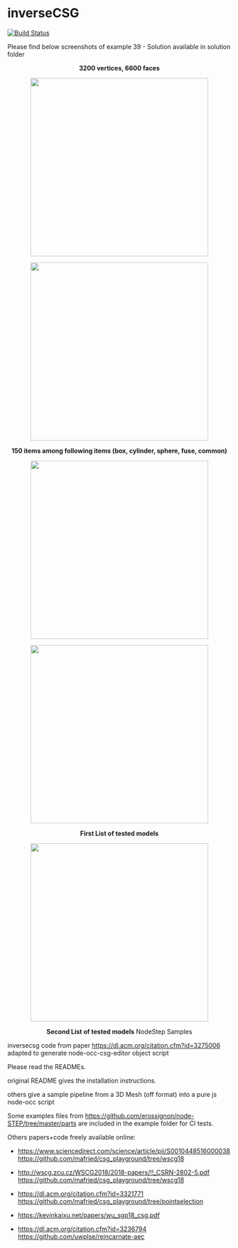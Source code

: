 # inverseCSG
[![Build Status](https://travis-ci.com/antonymarion/inverseCSG.svg?branch=master)](https://travis-ci.com/antonymarion/inverseCSG)


Please find below screenshots of example 39 - Solution available in solution folder


<p align="center">
   <b>3200 vertices, 6600 faces</b>
</p>
<p align="center">
   <img width="400" src="https://github.com/antonymarion/inverseCSG/raw/master/meshlab_box.png">
 </p>
  
<p align="center">
    <img width="400" src="https://github.com/antonymarion/inverseCSG/raw/master/meshlab_box_rear.png">
</p>


<p align="center">
 <b>150 items among following items (box, cylinder, sphere, fuse, common)</b>
</p>
<p align="center">
   <img width="400" src="https://github.com/antonymarion/inverseCSG/raw/master/nodeOCC_box.png">
</p>
<p align="center">
   <img width="400" src="https://github.com/antonymarion/inverseCSG/raw/master/nodeOCC_box_rear.png">
</p>

<p align="center">
   <b> First List of tested models</b>
</p>
<p align="center">
   <img width="400" src="https://github.com/antonymarion/inverseCSG/raw/master/benchmark.jpg">
</p>

<p align="center">
   <b> Second List of tested models</b>
   NodeStep Samples
</p>


inversecsg code from paper https://dl.acm.org/citation.cfm?id=3275006 adapted to generate node-occ-csg-editor object script

Please read the READMEs.

original README gives the installation instructions.

others give a sample pipeline from a 3D Mesh (off format) into a pure js node-occ script

Some examples files from https://github.com/erossignon/node-STEP/tree/master/parts are included in the example folder for CI tests.

Others papers+code freely available online:

* https://www.sciencedirect.com/science/article/pii/S0010448516000038
https://github.com/mafried/csg_playground/tree/wscg18

* http://wscg.zcu.cz/WSCG2018/2018-papers/!!_CSRN-2802-5.pdf
https://github.com/mafried/csg_playground/tree/wscg18


* https://dl.acm.org/citation.cfm?id=3321771
https://github.com/mafried/csg_playground/tree/pointselection


* https://kevinkaixu.net/papers/wu_sgp18_csg.pdf

* https://dl.acm.org/citation.cfm?id=3236794
https://github.com/uwplse/reincarnate-aec

